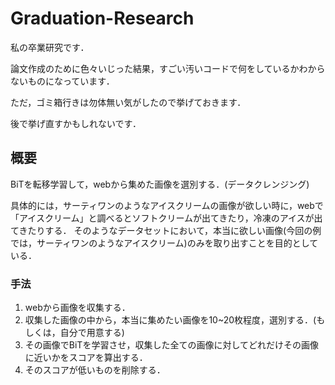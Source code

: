 # Graduation-Research
私の卒業研究です．

論文作成のために色々いじった結果，すごい汚いコードで何をしているかわからないものになっています．

ただ，ゴミ箱行きは勿体無い気がしたので挙げておきます．

後で挙げ直すかもしれないです．

## 概要

BiTを転移学習して，webから集めた画像を選別する．(データクレンジング)

具体的には，サーティワンのようなアイスクリームの画像が欲しい時に，webで「アイスクリーム」と調べるとソフトクリームが出てきたり，冷凍のアイスが出てきたりする．
そのようなデータセットにおいて，本当に欲しい画像(今回の例では，サーティワンのようなアイスクリーム)のみを取り出すことを目的としている．

### 手法
1. webから画像を収集する．
2. 収集した画像の中から，本当に集めたい画像を10~20枚程度，選別する．(もしくは，自分で用意する)
3. その画像でBiTを学習させ，収集した全ての画像に対してどれだけその画像に近いかをスコアを算出する．
4. そのスコアが低いものを削除する．
